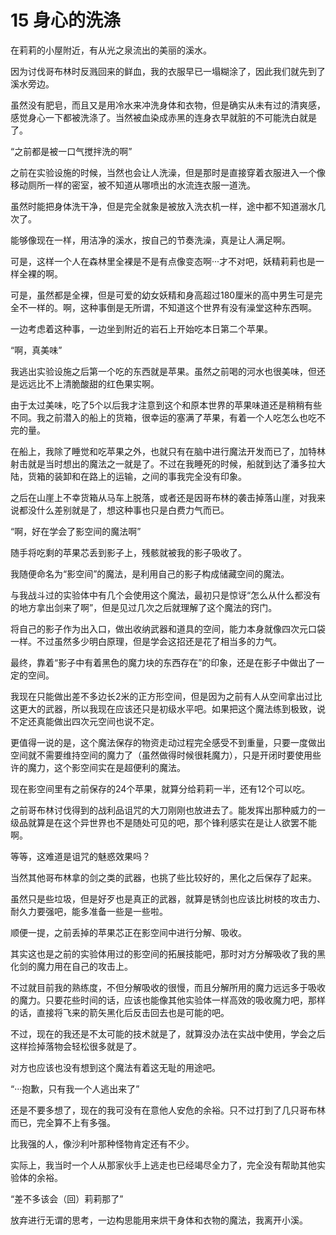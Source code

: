 # 15 身心的洗涤

在莉莉的小屋附近，有从光之泉流出的美丽的溪水。

因为讨伐哥布林时反溅回来的鲜血，我的衣服早已一塌糊涂了，因此我们就先到了溪水旁边。

虽然没有肥皂，而且又是用冷水来冲洗身体和衣物，但是确实从未有过的清爽感，感觉身心一下都被洗涤了。当然被血染成赤黑的连身衣早就脏的不可能洗白就是了。

“之前都是被一口气搅拌洗的啊”

之前在实验设施的时候，当然也会让人洗澡，但是那时是直接穿着衣服进入一个像移动厕所一样的密室，被不知道从哪喷出的水流连衣服一道洗。

虽然时能把身体洗干净，但是完全就象是被放入洗衣机一样，途中都不知道溺水几次了。

能够像现在一样，用洁净的溪水，按自己的节奏洗澡，真是让人满足啊。

可是，这样一个人在森林里全裸是不是有点像变态啊···才不对吧，妖精莉莉也是一样全裸的啊。

可是，虽然都是全裸，但是可爱的幼女妖精和身高超过180厘米的高中男生可是完全不一样的。啊，这种事倒是无所谓，不知道这个世界有没有澡堂这种东西啊。

一边考虑着这种事，一边坐到附近的岩石上开始吃本日第二个苹果。

“啊，真美味”

我逃出实验设施之后第一个吃的东西就是苹果。虽然之前喝的河水也很美味，但还是远远比不上清脆酸甜的红色果实啊。

由于太过美味，吃了5个以后我才注意到这个和原本世界的苹果味道还是稍稍有些不同。我之前潜入的船上的货箱，很幸运的塞满了苹果，有着一个人吃怎么也吃不完的量。

在船上，我除了睡觉和吃苹果之外，也就只有在脑中进行魔法开发而已了，加特林射击就是当时想出的魔法之一就是了。不过在我睡死的时候，船就到达了潘多拉大陆，货箱的装卸和在路上的运输，之间的事我完全没有印象。

之后在山崖上不幸货箱从马车上脱落，或者还是因哥布林的袭击掉落山崖，对我来说都没什么差别就是了，想这种事也只是白费力气而已。

“啊，好在学会了影空间的魔法啊”

随手将吃剩的苹果芯丢到影子上，残骸就被我的影子吸收了。

我随便命名为“影空间”的魔法，是利用自己的影子构成储藏空间的魔法。

与我战斗过的实验体中有几个会使用这个魔法，最初只是惊讶“怎么从什么都没有的地方拿出剑来了啊”，但是见过几次之后就理解了这个魔法的窍门。

将自己的影子作为出入口，做出收纳武器和道具的空间，能力本身就像四次元口袋一样。不过虽然多少明白原理，但是学会这招还是花了相当多的力气。

最终，靠着“影子中有着黑色的魔力块的东西存在”的印象，还是在影子中做出了一定的空间。

我现在只能做出差不多边长2米的正方形空间，但是因为之前有人从空间拿出过比这更大的武器，所以我现在应该还只是初级水平吧。如果把这个魔法练到极致，说不定还真能做出四次元空间也说不定。

更值得一说的是，这个魔法保存的物资走动过程完全感受不到重量，只要一度做出空间就不需要维持空间的魔力了（虽然做得时候很耗魔力），只是开闭时要使用些许的魔力，这个影空间实在是超便利的魔法。

现在影空间里有之前保存的24个苹果，就算分给莉莉一半，还有12个可以吃。

之前哥布林讨伐得到的战利品诅咒的大刀刚刚也放进去了。能发挥出那种威力的一级品就算是在这个异世界也不是随处可见的吧，那个锋利感实在是让人欲罢不能啊。

等等，这难道是诅咒的魅惑效果吗？

当然其他哥布林拿的剑之类的武器，也挑了些比较好的，黑化之后保存了起来。

虽然只是些垃圾，但是好歹也是真正的武器，就算是锈剑也应该比树枝的攻击力、耐久力要强吧，能多准备一些是一些啦。

顺便一提，之前丢掉的苹果芯正在影空间中进行分解、吸收。

其实这也是之前的实验体用过的影空间的拓展技能吧，那时对方分解吸收了我的黑化剑的魔力用在自己的攻击上。

不过就目前我的熟练度，不但分解吸收的很慢，而且分解所用的魔力远远多于吸收的魔力。只要花些时间的话，应该也能像其他实验体一样高效的吸收魔力吧，那样的话，直接将飞来的箭矢黑化后反击回去也是可能的吧。

不过，现在的我还是不太可能的技术就是了，就算没办法在实战中使用，学会之后这样捡掉落物会轻松很多就是了。

对方也应该也没有想到这个魔法有着这无耻的用途吧。

“···抱歉，只有我一个人逃出来了”

还是不要多想了，现在的我可没有在意他人安危的余裕。只不过打到了几只哥布林而已，完全算不上有多强。

比我强的人，像沙利叶那种怪物肯定还有不少。

实际上，我当时一个人从那家伙手上逃走也已经竭尽全力了，完全没有帮助其他实验体的余裕。

“差不多该会（回）莉莉那了”

放弃进行无谓的思考，一边构思能用来烘干身体和衣物的魔法，我离开小溪。
